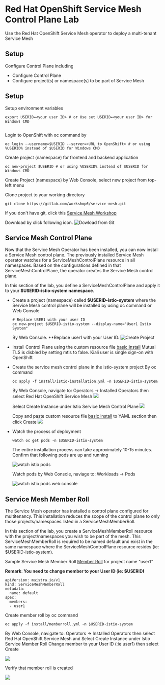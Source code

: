 # Red Hat OpenShift Service Mesh Control Plane Lab

Use the Red Hat OpenShift Service Mesh operator to deploy a multi-tenant Service Mesh

## Setup

Configure Control Plane including

* Configure Control Plane
* Configure project(s) or namespace(s) to be part of Service Mesh

## Setup

Setup environment variables
```
export USERID=<your user ID> # or Use set USERID=<your user ID> for Windows CMD


```

Login to OpenShift with oc command by
```
oc login --username=$USERID --server=<URL to OpenShift> # or using %USERID% instead of $USERID for Windows CMD

```

Create project (namespace) for frontend and backend application
```
oc new-project $USERID # or using %USERID% instead of $USERID for Windows CMD

```

Create Project (namespace) by Web Console, select new project from top-left menu
[](../images/create-user-project.png)

Clone project to your working directory
```
git clone https://gitlab.com/workshop6/service-mesh.git

```
If you don't have git, click this [Service Mesh Workshop](https://gitlab.com/workshop6/service-mesh)

Download by click following icon.
![Dowload from Git](../images/download-from-git.png)


## Service Mesh Control Plane
Now that the Service Mesh Operator has been installed, you can now install a Service Mesh control plane.
The previously installed Service Mesh operator watches for a ServiceMeshControlPlane resource in all namespaces. Based on the configurations defined in that ServiceMeshControlPlane, the operator creates the Service Mesh control plane.

In this section of the lab, you define a ServiceMeshControlPlane and apply it to your **$USERID-istio-system namespace**.

* Create a project (namespace) called **$USERID-istio-system** where the Service Mesh control plane will be installed by using oc command or Web Console
  
  ```
  # Replace USER1 with your user ID
  oc new-project $USERID-istio-system --display-name="User1 Istio System"
  ```

  By Web Console. **Replace user1 with your User ID.
  ![Create Project](../images/create-istio-system-project.png)
  
* Install Control Plane using the custom resource file [basic install](../install/basic-install.yml)
    Mutual TLS is disbled by setting mtls to false.
    Kiali user is single sign-on with OpenShift
* Create the service mesh control plane in the istio-system project
  By oc command
  ```
  oc apply -f install/istio-installation.yml -n $USERID-istio-system
  ```
  By Web Console, navigate to: Operators -> Installed Operators then select Red Hat OpenShift Service Mesh
  ![](../images/select-openshift-service-mesh.png)

  Select Create Instance under Istio Service Mesh Control Plane
  ![](../images/create-control-plane.png)

  Copy and paste custom resource file [basic install](../install/basic-install.yml) to YAML section then click Create
  ![](../images/create-control-plane-yaml.png)


* Watch the process of deployment
  
  ```
  watch oc get pods -n $USERID-istio-system
  ```
  
  The entire installation process can take approximately 10-15 minutes. Confirm that following pods are up and running
  
  ![watch istio pods](../images/watch-oc-get-pods-istio-system.png)

  Watch pods by Web Console, naviage to: Workloads -> Pods

  ![watch istio pods web console](../images/watch-pods-istio-system.png)

## Service Mesh Member Roll
The Service Mesh operator has installed a control plane configured for multitenancy. This installation reduces the scope of the control plane to only those projects/namespaces listed in a ServiceMeshMemberRoll.

In this section of the lab, you create a ServiceMeshMemberRoll resource with the project/namespaces you wish to be part of the mesh. This ServiceMeshMemberRoll is required to be named default and exist in the same namespace where the ServiceMeshControlPlane resource resides (ie: $USERID-istio-system).

Sample Service Mesh Member Roll [Member Roll](../install/memberroll.yml) for project name "user1"

**Remark: You need to change member to your User ID (ie: $USERID)**

```
apiVersion: maistra.io/v1
kind: ServiceMeshMemberRoll
metadata:
  name: default
spec:
  members:
  - user1

```

Create member roll by oc command

```
oc apply -f install/memberroll.yml -n $USERID-istio-system
```

By Web Console, navigate to: Operators -> Installed Operators then select Red Hat OpenShift Service Mesh and Select Create Instance under Istio Service Member Roll
Change member to your User ID (:ie user1) then select Create

![](../images/create-member-roll-yaml.png)

Verify that member roll is created

![](../images/create-member-roll-done.png)

